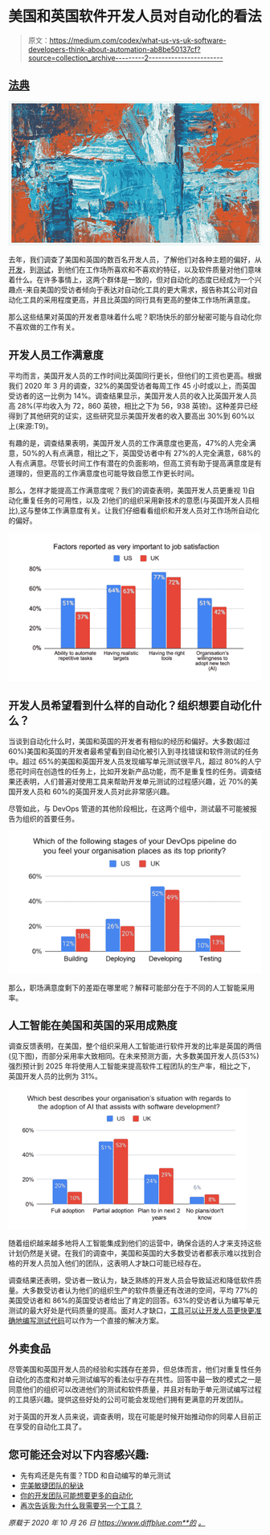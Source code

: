 # 美国和英国软件开发人员对自动化的看法

> 原文：<https://medium.com/codex/what-us-vs-uk-software-developers-think-about-automation-ab8be50137cf?source=collection_archive---------2----------------------->

## [法典](http://medium.com/codex)

![](img/7541fd12a02b17d26720b199e8f62daf.png)

去年，我们调查了美国和英国的数百名开发人员，了解他们对各种主题的偏好，从[开发](https://www.diffblue.com/DevOps/research_papers/2020-devops-and-testing-report/)，到[测试](https://www.diffblue.com/Education/research_papers/2019-diffblue-developer-survey/)，到他们在工作场所喜欢和不喜欢的特征，以及软件质量对他们意味着什么。在许多事情上，这两个群体是一致的，但对自动化的态度已经成为一个兴趣点-来自美国的受访者倾向于表达对自动化工具的更大需求，报告称其公司对自动化工具的采用程度更高，并且比英国的同行具有更高的整体工作场所满意度。

那么这些结果对英国的开发者意味着什么呢？职场快乐的部分秘密可能与自动化你不喜欢做的工作有关。

## 开发人员工作满意度

平均而言，美国开发人员的工作时间比英国同行更长，但他们的工资也更高。根据我们 2020 年 3 月的调查，32%的美国受访者每周工作 45 小时或以上，而英国受访者的这一比例为 14%。调查结果显示，美国开发人员的收入比英国开发人员高 28%(平均收入为 72，860 英镑，相比之下为 56，938 英镑)。这种差异已经得到了其他研究的证实，这些研究显示美国开发者的收入要高出 30%到 60%以上(来源:T9)。

有趣的是，调查结果表明，美国开发人员的工作满意度也更高，47%的人完全满意，50%的人有点满意，相比之下，英国受访者中有 27%的人完全满意，68%的人有点满意。尽管长时间工作有潜在的负面影响，但高工资有助于提高满意度是有道理的，但更高的工作满意度也可能导致自愿工作更长时间。

那么，怎样才能提高工作满意度呢？我们的调查表明，美国开发人员更重视 1)自动化重复任务的可用性，以及 2)他们的组织采用新技术的意愿(与英国开发人员相比),这与整体工作满意度有关。让我们仔细看看组织和开发人员对工作场所自动化的偏好。

![](img/b2c19eb43cbd4449b74c304635972ef1.png)

## 开发人员希望看到什么样的自动化？组织想要自动化什么？

当谈到自动化什么时，美国和英国的开发者有相似的经历和偏好。大多数(超过 60%)美国和英国的开发者最希望看到自动化被引入到寻找错误和软件测试的任务中。超过 65%的美国和英国开发人员发现编写单元测试很平凡，超过 80%的人宁愿花时间在创造性的任务上，比如开发新产品功能，而不是重复性的任务。调查结果还表明，人们普遍对使用工具来帮助开发单元测试的过程感兴趣，近 70%的美国开发人员和 60%的英国开发人员对此非常感兴趣。

尽管如此，与 DevOps 管道的其他阶段相比，在这两个组中，测试最不可能被报告为组织的首要任务。

![](img/af290807d50c08e759e7523eea06b8b7.png)

那么，职场满意度剩下的差距在哪里呢？解释可能部分在于不同的人工智能采用率。

## 人工智能在美国和英国的采用成熟度

调查反馈表明，在美国，整个组织采用人工智能进行软件开发的比率是英国的两倍(见下图)，而部分采用率大致相同。在未来预测方面，大多数美国开发人员(53%)强烈预计到 2025 年将使用人工智能来提高软件工程团队的生产率，相比之下，英国开发人员的比例为 31%。

![](img/aa59ee86a4e550178e4a7d56a519db77.png)

随着组织越来越多地将人工智能集成到他们的运营中，确保合适的人才来支持这些计划仍然是关键。在我们的调查中，美国和英国的大多数受访者都表示难以找到合格的开发人员加入他们的团队，这表明人才缺口可能已经存在。

调查结果还表明，受访者一致认为，缺乏熟练的开发人员会导致延迟和降低软件质量。大多数受访者认为他们的组织生产的软件质量还有改进的空间，平均 77%的美国受访者和 86%的英国受访者给出了肯定的回答。63%的受访者认为编写单元测试的最大好处是代码质量的提高。面对人才缺口，[工具可以让开发人员更快更准确地编写测试代码](https://www.diffblue.com/products/)可以作为一个直接的解决方案。

## 外卖食品

尽管美国和英国开发人员的经验和实践存在差异，但总体而言，他们对重复性任务自动化的态度和对单元测试编写的看法似乎存在共性。回答中最一致的模式之一是同意他们的组织可以改进他们的测试和软件质量，并且对有助于单元测试编写过程的工具感兴趣。提供这些好处的公司可能会发现他们拥有更满意的开发团队。

对于英国的开发人员来说，调查表明，现在可能是时候开始推动你的同辈人目前正在享受的自动化工具了。

## 您可能还会对以下内容感兴趣:

*   先有鸡还是先有蛋？TDD 和自动编写的单元测试
*   [完美敏捷团队的秘诀](https://diffbluehq.medium.com/the-recipe-for-the-perfect-agile-team-bb1b18b1dcd6)
*   [你的开发团队可能想要更多的自动化](https://diffbluehq.medium.com/your-development-team-probably-wants-more-automation-eae2df077ffb)
*   [再次告诉我:为什么我需要另一个工具？](https://diffbluehq.medium.com/tell-me-again-why-do-i-need-another-tool-63347f3a10)

*原载于 2020 年 10 月 26 日 https://www.diffblue.com**的* [*。*](https://www.diffblue.com/blog/software%20development/what-us-vs-uk-software-developers-think-about-automation/)